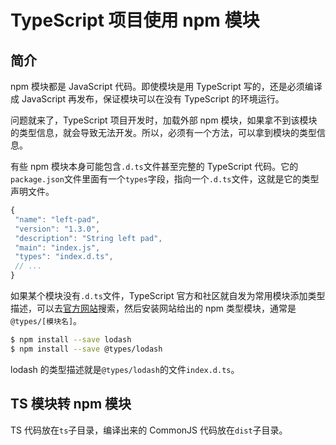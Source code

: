 # TypeScript 项目使用 npm 模块

## 简介

npm 模块都是 JavaScript 代码。即使模块是用 TypeScript 写的，还是必须编译成 JavaScript 再发布，保证模块可以在没有 TypeScript 的环境运行。

问题就来了，TypeScript 项目开发时，加载外部 npm 模块，如果拿不到该模块的类型信息，就会导致无法开发。所以，必须有一个方法，可以拿到模块的类型信息。

有些 npm 模块本身可能包含`.d.ts`文件甚至完整的 TypeScript 代码。它的`package.json`文件里面有一个`types`字段，指向一个`.d.ts`文件，这就是它的类型声明文件。

```javascript
{
 "name": "left-pad",
 "version": "1.3.0",
 "description": "String left pad",
 "main": "index.js",
 "types": "index.d.ts",
 // ...
}
```

如果某个模块没有`.d.ts`文件，TypeScript 官方和社区就自发为常用模块添加类型描述，可以去[官方网站](https://www.typescriptlang.org/dt/search)搜索，然后安装网站给出的 npm 类型模块，通常是`@types/[模块名]`。

```bash
$ npm install --save lodash
$ npm install --save @types/lodash
```

lodash 的类型描述就是`@types/lodash`的文件`index.d.ts`。

## TS 模块转 npm 模块

TS 代码放在`ts`子目录，编译出来的 CommonJS 代码放在`dist`子目录。